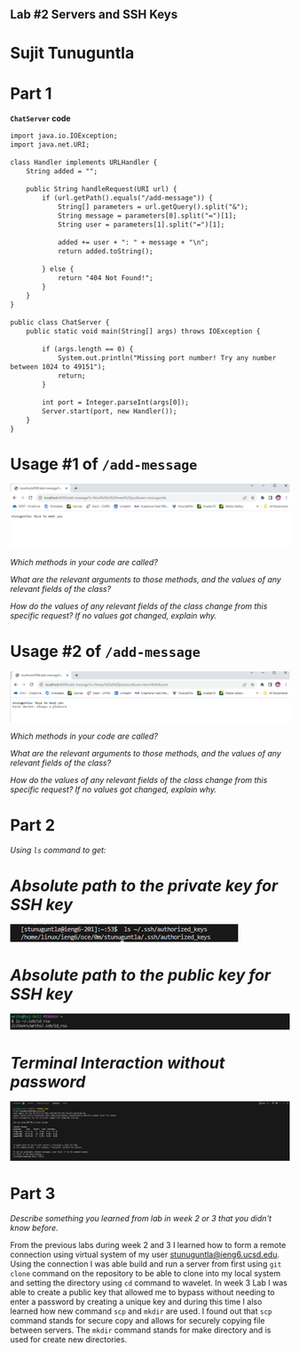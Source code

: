 ## Lab #2 Servers and SSH Keys ##
# Sujit Tunuguntla #

# **Part 1**
**`ChatServer` code**

    import java.io.IOException;
    import java.net.URI;

    class Handler implements URLHandler {
        String added = "";
        
        public String handleRequest(URI url) {
            if (url.getPath().equals("/add-message")) {
                String[] parameters = url.getQuery().split("&");
                String message = parameters[0].split("=")[1];
                String user = parameters[1].split("=")[1];
    
                added += user + ": " + message + "\n";
                return added.toString();
                
            } else {
                return "404 Not Found!";
            }
        }
    }

    public class ChatServer {
        public static void main(String[] args) throws IOException {
        
            if (args.length == 0) {
                System.out.println("Missing port number! Try any number between 1024 to 49151");
                return;
            }
    
            int port = Integer.parseInt(args[0]);
            Server.start(port, new Handler());
        }
    }
# Usage #1 of `/add-message`
![Image](lab2i5.png)

*Which methods in your code are called?*

*What are the relevant arguments to those methods, and the values of any relevant fields of the class?*

*How do the values of any relevant fields of the class change from this specific request? If no values got changed, explain why.*

# Usage #2 of `/add-message`
![Image](lab2i6.png)

*Which methods in your code are called?*

*What are the relevant arguments to those methods, and the values of any relevant fields of the class?*

*How do the values of any relevant fields of the class change from this specific request? If no values got changed, explain why.*


# **Part 2**
*Using `ls` command to get:*

# *Absolute path to the private key for SSH key*

![Image](lab2i4.png)

# *Absolute path to the public key for SSH key*
![Image](lab2i2.png)

# *Terminal Interaction without password* #
![Image](lab2i3.png)


# **Part 3**
*Describe something you learned from lab in week 2 or 3 that you didn't know before.*

From the previous labs during week 2 and 3 I learned how to form a remote connection using virtual system of my user stunuguntla@ieng6.ucsd.edu. Using the connection I was able build and run a server from first using `git clone` command on the repository to be able to clone into my local system and setting the directory using `cd` command to wavelet. In week 3 Lab I was able to create a public key that allowed me to bypass without needing to enter a password by creating a unique key and during this time I also learned how new command `scp` and `mkdir` are used. I found out that `scp` command stands for secure copy and allows for securely copying file between servers. The `mkdir` command stands for make directory and is used for create new directories.

